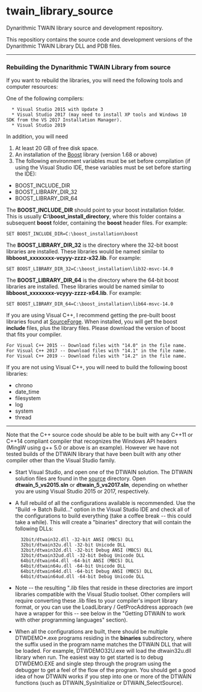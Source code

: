 # twain_library_source
Dynarithmic TWAIN library source and development repository.

This repositiory contains the source code and development versions of the Dynarithmic TWAIN Library DLL and PDB files.  

----

### Rebuilding the Dynarithmic TWAIN Library from source ###

If you want to rebuild the libraries, you will need the following tools and computer resources:

One of the following compilers:

      * Visual Studio 2015 with Update 3
      * Visual Studio 2017 (may need to install XP tools and Windows 10 SDK from the VS 2017 Installation Manager).
      * Visual Studio 2019
      
In addition, you will need 

1) At least 20 GB of free disk space.
2) An installation of the [Boost](http://www.boost.org/) library (version 1.68 or above)
3) The following environment variables must be set before compilation (if using the Visual Studio IDE, these variables must be set before starting the IDE):

*    BOOST_INCLUDE_DIR
*    BOOST_LIBRARY_DIR_32
*    BOOST_LIBRARY_DIR_64

The **BOOST_INCLUDE_DIR** should point to your boost installation folder.  This is usually **C:\boost_install_directory**, where this folder contains a subsequent **boost** folder, containing the **boost** header files.  For example:

```plaintext
SET BOOST_INCLUDE_DIR=C:\boost_installation\boost
```



The **BOOST_LIBRARY_DIR_32** is the directory where the 32-bit boost libraries are installed.  These libraries would be named similar to **libboost_xxxxxxxx-vcyyy-zzzz-x32.lib**.  For example:

```plaintext
SET BOOST_LIBRARY_DIR_32=C:\boost_installation\lib32-msvc-14.0
```



The **BOOST_LIBRARY_DIR_64** is the directory where the 64-bit boost libraries are installed.  These libraries would be named similar to **libboost_xxxxxxxx-vcyyy-zzzz-x64.lib**.  For example:

```plaintext
SET BOOST_LIBRARY_DIR_64=C:\boost_installation\lib64-msvc-14.0
```

   
If you are using Visual C++, I recommend getting the pre-built boost libraries found at [SourceForge](https://sourceforge.net/projects/boost/files/boost-binaries/).  When installed, you will get the boost **include** files, plus the library files.  Please download the version of boost that fits your compiler.  

```plaintext
For Visual C++ 2015 -- Download files with "14.0" in the file name.
For Visual C++ 2017 -- Download files with "14.1" in the file name.
For Visual C++ 2019 -- Download files with "14.2" in the file name.
```



If you are not using Visual C++, you will need to build the following boost libraries:  
* chrono
* date_time
* filesystem
* log
* system
* thread
----------
Note that the C++ source code should be able to be built with any C++11 or C++14 compliant compiler that recognizes the Windows API headers (MingW using g++ 5.0 or above is an example).  However we have not tested builds of the DTWAIN library that have been built with any other compiler other than the Visual Studio family.   

* Start Visual Studio, and open one of the DTWAIN solution.  The DTWAIN solution files are found in the [source](https://github.com/dynarithmic/twain_library_source/tree/master/source) directory.  Open **dtwain_5_vs2015.sln** or **dtwain_5_vs2017.sln**, depending on whether you are using Visual Studio 2015 or 2017, respectively. 

* A full rebuild of all the configurations available is recommended.  Use the "Build -> Batch Build..." option in the Visual Studio IDE and check all of the configurations to build everything (take a coffee break -- this could take a while).  This will create a "binaries" directory that will contain the following DLLs:

        32bit/dtwain32.dll -32-bit ANSI (MBCS) DLL
        32bit/dtwain32u.dll -32-bit Unicode DLL
        32bit/dtwain32d.dll -32-bit Debug ANSI (MBCS) DLL
        32bit/dtwain32ud.dll -32-bit Debug Unicode DLL
        64bit/dtwain64.dll -64-bit ANSI (MBCS) DLL
        64bit/dtwain64u.dll -64-bit Unicode DLL
        64bit/dtwain64d.dll -64-bit Debug ANSI (MBCS) DLL
        64bit/dtwain64ud.dll -64-bit Debug Unicode DLL

* Note -- the resulting "*.lib* files that reside in these directories are import libraries compatible with the Visual Studio toolset.  Other compilers will require converting these .lib files to your compiler's import library format, or you can use the LoadLibrary / GetProcAddress approach (we have a wrapper for this -- see below in the "Getting DTWAIN to work with other programming languages" section).

* When all the configurations are built, there should be multiple DTWDEMO*.exe programs residing in the **binaries** subdirectory, where the suffix used in the program name matches the DTWAIN DLL that will be loaded.  For example, DTWDEMO32U.exe will load the dtwain32u.dll library when run. The easiest way to get started is to debug DTWDEMO.EXE and single step through the program using the debugger to get a feel of the flow of the program.  You should get a good idea of how DTWAIN works if you step into one or more of the DTWAIN functions (such as DTWAIN_SysInitialize or DTWAIN_SelectSource).


